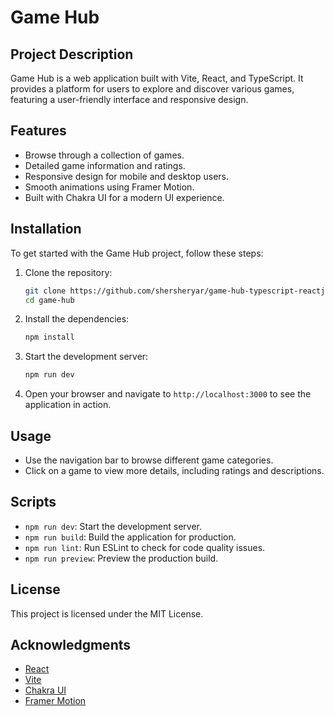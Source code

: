 # Game Hub

## Project Description
Game Hub is a web application built with Vite, React, and TypeScript. It provides a platform for users to explore and discover various games, featuring a user-friendly interface and responsive design.

## Features
- Browse through a collection of games.
- Detailed game information and ratings.
- Responsive design for mobile and desktop users.
- Smooth animations using Framer Motion.
- Built with Chakra UI for a modern UI experience.

## Installation
To get started with the Game Hub project, follow these steps:

1. Clone the repository:
   ```bash
   git clone https://github.com/shersheryar/game-hub-typescript-reactjs.git
   cd game-hub
   ```

2. Install the dependencies:
   ```bash
   npm install
   ```

3. Start the development server:
   ```bash
   npm run dev
   ```

4. Open your browser and navigate to `http://localhost:3000` to see the application in action.

## Usage
- Use the navigation bar to browse different game categories.
- Click on a game to view more details, including ratings and descriptions.

## Scripts
- `npm run dev`: Start the development server.
- `npm run build`: Build the application for production.
- `npm run lint`: Run ESLint to check for code quality issues.
- `npm run preview`: Preview the production build.

## License
This project is licensed under the MIT License.

## Acknowledgments
- [React](https://reactjs.org/)
- [Vite](https://vitejs.dev/)
- [Chakra UI](https://chakra-ui.com/)
- [Framer Motion](https://www.framer.com/motion/)
